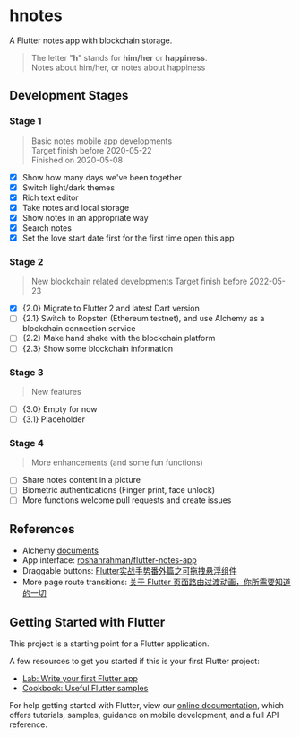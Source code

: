 # hnotes

A Flutter notes app with blockchain storage.
> The letter "**h**" stands for **him/her** or **happiness**.  
> Notes about him/her, or notes about happiness

## Development Stages

### Stage 1

> Basic notes mobile app developments  
> Target finish before 2020-05-22  
> Finished on 2020-05-08

- [x] Show how many days we've been together
- [x] Switch light/dark themes
- [x] Rich text editor
- [x] Take notes and local storage
- [x] Show notes in an appropriate way
- [x] Search notes
- [x] Set the love start date first for the first time open this app  

### Stage 2

> New blockchain related developments
> Target finish before 2022-05-23

- [x] {2.0} Migrate to Flutter 2 and latest Dart version  
- [ ] {2.1} Switch to Ropsten (Ethereum testnet), and use Alchemy as a blockchain connection service  
- [ ] {2.2} Make hand shake with the blockchain platform  
- [ ] {2.3} Show some blockchain information

### Stage 3

> New features

- [ ] {3.0} Empty for now  
- [ ] {3.1} Placeholder  

### Stage 4

> More enhancements (and some fun functions)

- [ ]  Share notes content in a picture
- [ ]  Biometric authentications (Finger print, face unlock)
- [ ]  More functions welcome pull requests and create issues

## References
* Alchemy [documents](https://docs.alchemy.com/alchemy/)  
* App interface: [roshanrahman/flutter-notes-app](https://github.com/roshanrahman/flutter-notes-app)
* Draggable buttons: [Flutter实战手势番外篇之可拖拽悬浮组件](https://juejin.im/post/5e4b9c74f265da57127e3f63)
* More page route transitions: [关于 Flutter 页面路由过渡动画，你所需要知道的一切](https://juejin.im/post/5ceb6179f265da1bc23f55d0)

## Getting Started with Flutter

This project is a starting point for a Flutter application.

A few resources to get you started if this is your first Flutter project:

- [Lab: Write your first Flutter app](https://flutter.dev/docs/get-started/codelab)
- [Cookbook: Useful Flutter samples](https://flutter.dev/docs/cookbook)

For help getting started with Flutter, view our
[online documentation](https://flutter.dev/docs), which offers tutorials,
samples, guidance on mobile development, and a full API reference.
